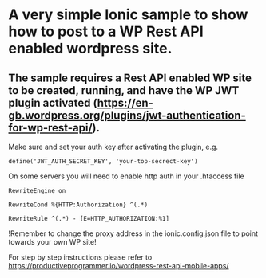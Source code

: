 # A very simple Ionic sample to show how to post to a WP Rest API enabled wordpress site.

## The sample requires a Rest API enabled WP site to be created, running, and have the WP JWT plugin activated (https://en-gb.wordpress.org/plugins/jwt-authentication-for-wp-rest-api/).

Make sure and set your auth key after activating the plugin, e.g.
```
define('JWT_AUTH_SECRET_KEY', 'your-top-secrect-key')
```

On some servers you will need to enable http auth in your .htaccess file
```
RewriteEngine on

RewriteCond %{HTTP:Authorization} ^(.*)

RewriteRule ^(.*) - [E=HTTP_AUTHORIZATION:%1]
```

!Remember to change the proxy address in the ionic.config.json file to point towards your own WP site!

For step by step instructions please refer to https://productiveprogrammer.io/wordpress-rest-api-mobile-apps/ 